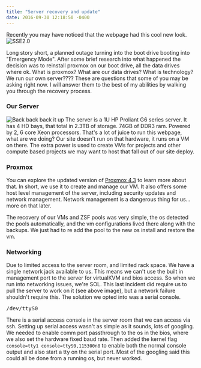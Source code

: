 ```yaml
---
title: "Server recovery and update"
date: 2016-09-30 12:18:50 -0400
---
```


Recently you may have noticed that the webpage had this cool new look.
![SSE2.0](/assets/images/sse2-0.png)

Long story short, a planned outage turning into the boot drive booting into "Emergency Mode". After some brief research into what happened the decision was to reinstall proxmox on our boot drive, all the data drives where ok. What is proxmox? What are our data drives? What is technology? We run our own server???? These are questions that some of you may be asking right now. I will answer them to the best of my abilities by walking you through the recovery process.

### Our Server
![Back back back it up](/assets/images/server_back.jpg)
The server is a 1U HP Proliant G6 series server. It has 4 HD bays, that total in 2.3TB of storage. 74GB of DDR3 ram. Powered by 2, 6 core Xeon processors. That's a lot of juice to run this webpage, what are we doing? Our site doesn't run on that hardware, it runs on a VM on there. The extra power is used to create VMs for projects and other compute based projects we may want to host that fall out of our site deploy.

### Proxmox
You can explore the updated version of [Proxmox 4.3](http://www.proxmox.com/en/news/press-releases/proxmox-ve-4-3-released) to learn more about that. In short, we use it to create and manage our VM. It also offers some host level management of the server, including security updates and network management. Network management is a dangerous thing for us... more on that later.

The recovery of our VMs and ZSF pools was very simple, the os detected the pools automatically, and the vm configurations lived there along with the backups. We just had to re add the pool to the new os install and restore the vm.

### Networking
Due to limited access to the server room, and limited rack space. We have a single network jack available to us. This means we can't use the built in management port to the server for virtualKVM and bios access. So when we run into networking issues, we're SOL. This last incident did require us to pull the server to work on it (see above image), but a network failure shouldn't require this. The solution we opted into was a serial console.


<code style="font-size: 1em;">/dev/ttyS0</code>

There is a serial access console in the server room that we can access via ssh. Setting up serial access wasn't as simple as it sounds, lots of googling. We needed to enable comm port passthrough to the os in the bios, where we also set the hardware fixed baud rate. Then added the kernel flag `console=tty1 console=ttyS0,115300n8` to enable both the normal console output and also start a tty on the serial port. Most of the googling said this could all be done from a running os, but never worked.

